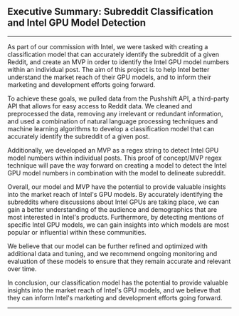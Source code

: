 ## Executive Summary: Subreddit Classification and Intel GPU Model Detection
___

As part of our commission with Intel, we were tasked with creating a classification model that can accurately identify the subreddit of a given Reddit, and create an MVP in order to identify the Intel GPU model numbers within an individual post. The aim of this project is to help Intel better understand the market reach of their GPU models, and to inform their marketing and development efforts going forward.

To achieve these goals, we pulled data from the Pushshift API, a third-party API that allows for easy access to Reddit data. We cleaned and preprocessed the data, removing any irrelevant or redundant information, and used a combination of natural language processing techniques and machine learning algorithms to develop a classification model that can accurately identify the subreddit of a given post.

Additionally, we developed an MVP as a regex string to detect Intel GPU model numbers within individual posts. This proof of concept/MVP regex technique will pave the way forward on creating a model to detect the Intel GPU model numbers in combination with the model to delineate subreddit.

Overall, our model and MVP have the potential to provide valuable insights into the market reach of Intel's GPU models. By accurately identifying the subreddits where discussions about Intel GPUs are taking place, we can gain a better understanding of the audience and demographics that are most interested in Intel's products. Furthermore, by detecting mentions of specific Intel GPU models, we can gain insights into which models are most popular or influential within these communities.

We believe that our model can be further refined and optimized with additional data and tuning, and we recommend ongoing monitoring and evaluation of these models to ensure that they remain accurate and relevant over time.

In conclusion, our classification model has the potential to provide valuable insights into the market reach of Intel's GPU models, and we believe that they can inform Intel's marketing and development efforts going forward.
___
